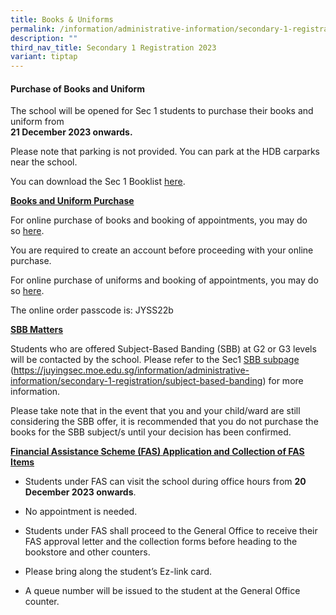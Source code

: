 ```yaml
---
title: Books & Uniforms
permalink: /information/administrative-information/secondary-1-registration/books-n-uniforms/
description: ""
third_nav_title: Secondary 1 Registration 2023
variant: tiptap
---
```

<h4><strong>Purchase of Books and Uniform</strong></h4><p>The school will be opened for Sec 1 students to purchase their books and uniform from<br><strong>21 December 2023 onwards.</strong></p><p>Please note that parking is not provided. You can park at the HDB carparks near the school.</p><p>You can download the Sec 1 Booklist&nbsp;<a href="https://drive.google.com/file/d/1CK1MxxPQIL1FHPQzsqrf6fHSfk7jyKe3/view?usp=drive_link/" rel="noopener" target="_blank">here</a>.</p><p><strong><u>Books and Uniform Purchase</u></strong></p><p>For online purchase of books and booking of appointments, you may do so&nbsp;<a href="https://asenciobookshop.sg/" rel="noopener" target="_blank">here</a>.</p><p>You are required to create an account before proceeding with your online purchase.</p><p>For online purchase of uniforms and booking of appointments, you may do so&nbsp;<a href="https://finestuniform.com/collections/juying-secondary-school/" rel="noopener" target="_blank">here</a>.</p><p>The online order passcode is: JYSS22b</p><p><strong><u>SBB Matters</u></strong></p><p>Students who are offered Subject-Based Banding (SBB) at G2 or G3 levels will be contacted by the school. Please refer to the Sec1&nbsp;<a href="/information/administrative-information/secondary-1-registration/subject-based-banding" rel="noopener noreferrer nofollow" target="_blank">SBB subpage</a><br>(<a href="/information/administrative-information/secondary-1-registration/subject-based-banding" rel="noopener" target="_blank">https://juyingsec.moe.edu.sg/information/administrative-information/secondary-1-registration/subject-based-banding</a>)&nbsp;for more information.</p><p>Please take note that in the event that you and your child/ward are still considering the SBB offer, it is recommended that you do not purchase the books for the SBB subject/s until your decision has been confirmed.</p><p><strong><u>Financial Assistance Scheme (FAS) Application and Collection of FAS Items</u></strong></p><ul data-tight="true" class="tight"><li><p>Students under FAS can visit the school during office hours from&nbsp;<strong>20 December 2023 onwards</strong>.</p></li><li><p>No appointment is needed.</p></li><li><p>Students under FAS shall proceed to the General Office to receive their FAS approval letter and the collection forms before heading to the bookstore and other counters.</p></li><li><p>Please bring along the student’s Ez-link card.</p></li><li><p>A queue number will be issued to the student at the General Office counter.</p></li></ul><p></p>